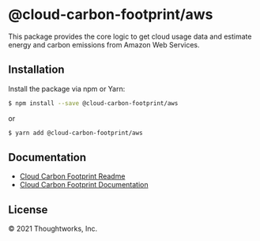 # @cloud-carbon-footprint/aws

This package provides the core logic to get cloud usage data and estimate energy and carbon emissions from Amazon Web Services.

## Installation

Install the package via npm or Yarn:

```sh
$ npm install --save @cloud-carbon-footprint/aws
```

or

```sh
$ yarn add @cloud-carbon-footprint/aws
```

## Documentation

- [Cloud Carbon Footprint Readme](https://github.com/cloud-carbon-footprint/cloud-carbon-footprint/blob/trunk/README.md)
- [Cloud Carbon Footprint Documentation](https://github.com/cloud-carbon-footprint/cloud-carbon-footprint/tree/trunk/microsite/docs/README.md)

## License

© 2021 Thoughtworks, Inc.
